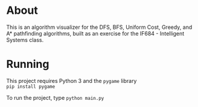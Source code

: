 # About

This is an algorithm visualizer for the DFS, BFS, Uniform Cost, Greedy, and A* pathfinding algorithms, built as an exercise for the IF684 - Intelligent Systems class.

# Running

This project requires Python 3 and the `pygame` library  
`pip install pygame`

To run the project, type
`python main.py`